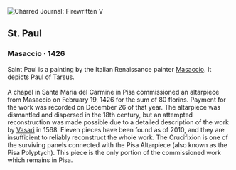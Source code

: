<div class="artwork-of-the-day">
  <div class="container">
    <div class="img-wrapper">
      <img
        src="https://uploads1.wikiart.org/images/masaccio/st-paul-1426.jpg!Large.jpg"
        alt="Charred Journal: Firewritten V" />
    </div>
    <div class="artwork-detail">
      <div class="artwork-origin"> 
        <h2 class="artwork-name">St. Paul</h2>
        <h3 class="artist">
          Masaccio
                    ·  1426
        </h3>
      </div>
      <p class="description">
        <span class="artwork-description-text ng-binding" ng-bind-html="viewModel.ArtworkOfTheDay.Description | unsafe">Saint Paul is a painting by the Italian Renaissance painter <a target="_blank" href="/en/masaccio">Masaccio</a>. It depicts Paul of Tarsus.
<br>
<br>A chapel in Santa Maria del Carmine in Pisa commissioned an altarpiece from Masaccio on February 19, 1426 for the sum of 80 florins. Payment for the work was recorded on December 26 of that year. The altarpiece was dismantled and dispersed in the 18th century, but an attempted reconstruction was made possible due to a detailed description of the work by <a target="_blank" href="/en/giorgio-vasari">Vasari</a> in 1568. Eleven pieces have been found as of 2010, and they are insufficient to reliably reconstruct the whole work. The Crucifixion is one of the surviving panels connected with the Pisa Altarpiece (also known as the Pisa Polyptych). This piece is the only portion of the commissioned work which remains in Pisa.</span>
                        <div class="text-shadow-container" ng-show="showShadow" style=""></div>
      </p>
    </div>
  </div>

</div>
